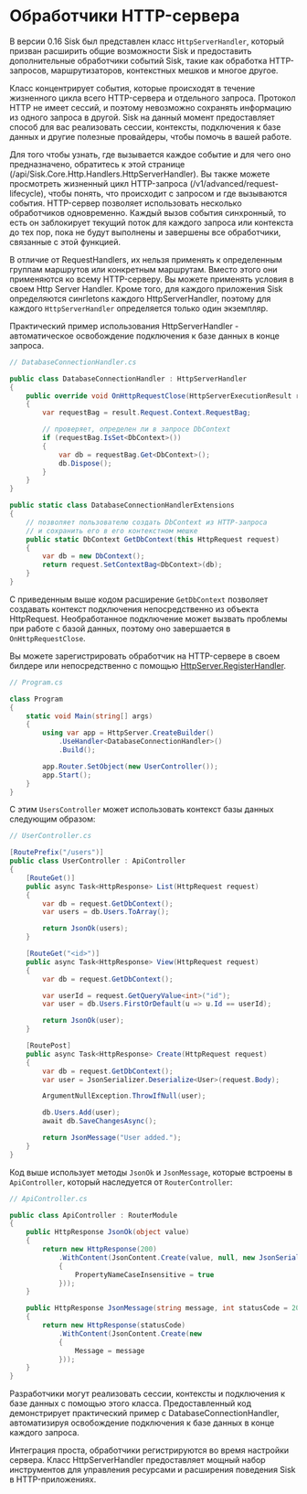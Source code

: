 # Обработчики HTTP-сервера

В версии 0.16 Sisk был представлен класс `HttpServerHandler`, который призван расширить общие возможности Sisk и предоставить дополнительные обработчики событий Sisk, такие как обработка HTTP-запросов, маршрутизаторов, контекстных мешков и многое другое.

Класс концентрирует события, которые происходят в течение жизненного цикла всего HTTP-сервера и отдельного запроса. Протокол HTTP не имеет сессий, и поэтому невозможно сохранять информацию из одного запроса в другой. Sisk на данный момент предоставляет способ для вас реализовать сессии, контексты, подключения к базе данных и другие полезные провайдеры, чтобы помочь в вашей работе.

Для того чтобы узнать, где вызывается каждое событие и для чего оно предназначено, обратитесь к этой странице (/api/Sisk.Core.Http.Handlers.HttpServerHandler). Вы также можете просмотреть жизненный цикл HTTP-запроса (/v1/advanced/request-lifecycle), чтобы понять, что происходит с запросом и где вызываются события. HTTP-сервер позволяет использовать несколько обработчиков одновременно. Каждый вызов события синхронный, то есть он заблокирует текущий поток для каждого запроса или контекста до тех пор, пока не будут выполнены и завершены все обработчики, связанные с этой функцией.

В отличие от RequestHandlers, их нельзя применять к определенным группам маршрутов или конкретным маршрутам. Вместо этого они применяются ко всему HTTP-серверу. Вы можете применять условия в своем Http Server Handler. Кроме того, для каждого приложения Sisk определяются сингletons каждого HttpServerHandler, поэтому для каждого `HttpServerHandler` определяется только один экземпляр.

Практический пример использования HttpServerHandler - автоматическое освобождение подключения к базе данных в конце запроса.

```cs
// DatabaseConnectionHandler.cs

public class DatabaseConnectionHandler : HttpServerHandler
{
    public override void OnHttpRequestClose(HttpServerExecutionResult result)
    {
        var requestBag = result.Request.Context.RequestBag;

        // проверяет, определен ли в запросе DbContext
        if (requestBag.IsSet<DbContext>())
        {
            var db = requestBag.Get<DbContext>();
            db.Dispose();
        }
    }
}

public static class DatabaseConnectionHandlerExtensions
{
    // позволяет пользователю создать DbContext из HTTP-запроса
    // и сохранить его в его контекстном мешке
    public static DbContext GetDbContext(this HttpRequest request)
    {
        var db = new DbContext();
        return request.SetContextBag<DbContext>(db);
    }
}
```

С приведенным выше кодом расширение `GetDbContext` позволяет создавать контекст подключения непосредственно из объекта HttpRequest. Необработанное подключение может вызвать проблемы при работе с базой данных, поэтому оно завершается в `OnHttpRequestClose`.

Вы можете зарегистрировать обработчик на HTTP-сервере в своем билдере или непосредственно с помощью [HttpServer.RegisterHandler](/api/Sisk.Core.Http.HttpServer.RegisterHandler).

```cs
// Program.cs

class Program
{
    static void Main(string[] args)
    {
        using var app = HttpServer.CreateBuilder()
            .UseHandler<DatabaseConnectionHandler>()
            .Build();

        app.Router.SetObject(new UserController());
        app.Start();
    }
}
```

С этим `UsersController` может использовать контекст базы данных следующим образом:

```cs
// UserController.cs

[RoutePrefix("/users")]
public class UserController : ApiController
{
    [RouteGet()]
    public async Task<HttpResponse> List(HttpRequest request)
    {
        var db = request.GetDbContext();
        var users = db.Users.ToArray();

        return JsonOk(users);
    }

    [RouteGet("<id>")]
    public async Task<HttpResponse> View(HttpRequest request)
    {
        var db = request.GetDbContext();

        var userId = request.GetQueryValue<int>("id");
        var user = db.Users.FirstOrDefault(u => u.Id == userId);

        return JsonOk(user);
    }

    [RoutePost]
    public async Task<HttpResponse> Create(HttpRequest request)
    {
        var db = request.GetDbContext();
        var user = JsonSerializer.Deserialize<User>(request.Body);

        ArgumentNullException.ThrowIfNull(user);

        db.Users.Add(user);
        await db.SaveChangesAsync();

        return JsonMessage("User added.");
    }
}
```

Код выше использует методы `JsonOk` и `JsonMessage`, которые встроены в `ApiController`, который наследуется от `RouterController`:

```cs
// ApiController.cs

public class ApiController : RouterModule
{
    public HttpResponse JsonOk(object value)
    {
        return new HttpResponse(200)
            .WithContent(JsonContent.Create(value, null, new JsonSerializerOptions()
            {
                PropertyNameCaseInsensitive = true
            }));
    }

    public HttpResponse JsonMessage(string message, int statusCode = 200)
    {
        return new HttpResponse(statusCode)
            .WithContent(JsonContent.Create(new
            {
                Message = message
            }));
    }
}
```

Разработчики могут реализовать сессии, контексты и подключения к базе данных с помощью этого класса. Предоставленный код демонстрирует практический пример с DatabaseConnectionHandler, автоматизируя освобождение подключения к базе данных в конце каждого запроса.

Интеграция проста, обработчики регистрируются во время настройки сервера. Класс HttpServerHandler предоставляет мощный набор инструментов для управления ресурсами и расширения поведения Sisk в HTTP-приложениях.

